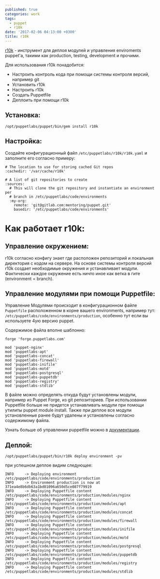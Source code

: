 ```yaml
---
published: true
categories: work
tags:
  - puppet
  - r10k
date: '2017-02-06 04:13:00 +0300'
title: r10k
---
```


[r10k](https://github.com/puppetlabs/r10k) - инструмент для деплоя модулей и управления enviroments puppet'a, такими как production, testing, development и прочими.

Для использования r10k понадобится:
  - Настроить контроль кода при помощи системы контроля версий, например git
  - Установить r10k
  - Настроить r10k
  - Создать Puppetfile
  - Деплоить при помощи r10k

## Установка:

`/opt/puppetlabs/puppet/bin/gem install r10k`

## Настройка:

Создайте конфигурационный файл `/etc/puppetlabs/r10k/r10k.yaml` и заполните его согласно примеру:

```
# The location to use for storing cached Git repos
:cachedir: '/var/cache/r10k'

# A list of git repositories to create
:sources:
  # This will clone the git repository and instantiate an environment per
  # branch in /etc/puppetlabs/code/environments
  :my-org:
    remote: 'git@gitlab.com:mentoring/puppet.git'
    basedir: '/etc/puppetlabs/code/environments'
```

# Как работает r10k:

## Управление окружением:

r10k согласно конфигу знает где расположен репозиторий и локальная директория с кодом на сервере.
На основе системы контроля версий r10k создает необходимые окружения и устанавливает модули.
Фактически каждое окружение есть ничто иное как ветка в гите (environment = branch).


## Управление модулями при помощи Puppetfile:

Управление Модулями происходит в конфигурационном файле `Puppetfile` расположенном в корне вашего environments, например тут: `/etc/puppetlabs/code/environments/production`, особенно тут если вы используете 4ую версию puppet.

Содержимое файла вполне шаблонно:

```
forge 'forge.puppetlabs.com'

mod 'puppet-nginx'
mod 'puppetlabs-apt'
mod 'puppetlabs-concat'
mod 'puppetlabs-firewall'
mod 'puppetlabs-inifile'
mod 'puppetlabs-motd'
mod 'puppetlabs-postgresql'
mod 'puppetlabs-puppetdb'
mod 'puppetlabs-registry'
mod 'puppetlabs-stdlib'
```

В файле можно определять откуда будут установлены модули, например из Puppet Forge, из git репозиториев.
При использовании Puppetfile больше не придется устанавливать модули при помощи утилиты puppet module install. Также при деплое все модули установленные ранее будут удалены и установлены согласно содержимому файла.

Узнать больше об управлении puppetfile можно в [документации](https://docs.puppet.com/pe/latest/cmgmt_puppetfile.html).

## Деплой:

`/opt/puppetlabs/puppet/bin/r10k deploy environment -pv`

при успешном деплое видим следующее:

```
INFO	 -> Deploying environment /etc/puppetlabs/code/environments/production
INFO	 -> Environment production is now at 371ea4e8b6db63a1bd01096a650d5ce087f79919
INFO	 -> Deploying Puppetfile content /etc/puppetlabs/code/environments/production/modules/nginx
INFO	 -> Deploying Puppetfile content /etc/puppetlabs/code/environments/production/modules/apt
INFO	 -> Deploying Puppetfile content /etc/puppetlabs/code/environments/production/modules/concat
INFO	 -> Deploying Puppetfile content /etc/puppetlabs/code/environments/production/modules/firewall
INFO	 -> Deploying Puppetfile content /etc/puppetlabs/code/environments/production/modules/inifile
INFO	 -> Deploying Puppetfile content /etc/puppetlabs/code/environments/production/modules/motd
INFO	 -> Deploying Puppetfile content /etc/puppetlabs/code/environments/production/modules/postgresql
INFO	 -> Deploying Puppetfile content /etc/puppetlabs/code/environments/production/modules/puppetdb
INFO	 -> Deploying Puppetfile content /etc/puppetlabs/code/environments/production/modules/registry
INFO	 -> Deploying Puppetfile content /etc/puppetlabs/code/environments/production/modules/stdlib

```
